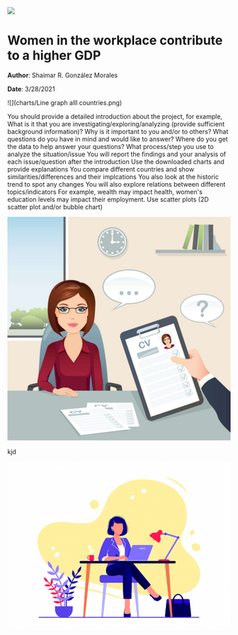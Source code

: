 
![](images/images/women-in-tech-pillar-page-in-person-communities-for-women.png)

# Women in the workplace contribute to a higher GDP

**Author**: Shaimar R. González Morales

**Date**: 3/28/2021

![](charts/Line graph alll countries.png) 

You should provide a detailed introduction about the project, for example,
What is it that you are investigating/exploring/analyzing (provide sufficient background information)?
Why is it important to you and/or to others?
What questions do you have in mind and would like to answer?
Where do you get the data to help answer your questions?
What process/step you use to analyze the situation/issue
You will report the findings and your analysis of each issue/question after the introduction
Use the downloaded charts and provide explanations
You compare different countries and show similarities/differences and their implcations
You also look at the historic trend to spot any changes
You will also explore relations between different topics/indicators
For example, wealth may impact health, women's education levels may impact their employment.
Use scatter plots (2D scatter plot and/or bubble chart)

![](images/shutterstock_751868104-1-1024x1024.jpg)

kjd

![](images/women-in-tech-pillar-page-online-communities-for-women.png)
